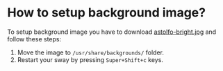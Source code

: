 # How to setup background image?

To setup background image you have to download [astolfo-bright.jpg](astolfo-bright.jpg) and follow these steps:
1. Move the image to `/usr/share/backgrounds/` folder.
2. Restart your sway by pressing `Super+Shift+c` keys.
